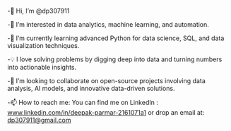 -👋 Hi, I’m @dp307911

-👀 I’m interested in data analytics, machine learning, and automation.

-🌱 I’m currently learning advanced Python for data science, SQL, and data visualization techniques.

-💡 I love solving problems by digging deep into data and turning numbers into actionable insights.

-💞️ I’m looking to collaborate on open-source projects involving data analysis, AI models, and innovative data-driven solutions.

-📫 How to reach me: You can find me on LinkedIn : www.linkedin.com/in/deepak-parmar-2161071a1     or  drop an email at: dp307911@gmail.com

<!---
dp307911/dp307911 is a ✨ special ✨ repository because its `README.md` (this file) appears on your GitHub profile.
You can click the Preview link to take a look at your changes.
--->
